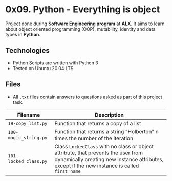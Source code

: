 # 0x09. Python - Everything is object
Project done during **Software Engineering program** at **ALX**.
It aims to learn about object oriented programming (OOP), mutability, identity and data types in **Python**.

## Technologies
* Python Scripts are written with Python 3
* Tested on Ubuntu 20.04 LTS

## Files

* All `.txt` files contain answers to questions asked as part of this project task.

| Filename | Description |
| -------- | ----------- |
| `19-copy_list.py` | Function that returns a copy of a list |
| `100-magic_string.py` | Function that returns a string "Holberton" n times the number of the iteration |
| `101-locked_class.py` | Class `LockedClass` with no class or object attribute, that prevents the user from dynamically creating new instance attributes, except if the new instance is called `first_name` |
